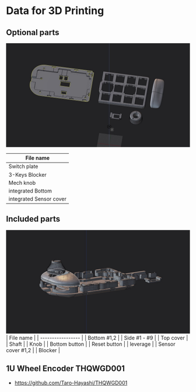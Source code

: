 # Data for 3D Printing

## Optional parts
![](../img/optional.jpg)

| File name      |
| -------------- |
| Switch plate   |
| 3-Keys Blocker |
| Mech knob      |
| integrated Bottom            |
| integrated Sensor cover      |

## Included parts
![](../img/included.jpg)
| File name         |
| ----------------- |
| Bottom #1,2       |
| Side #1 - #9      |
| Top cover         |
| Shaft             |
| Knob              |
| Bottom button     |
| Reset button      |
| leverage          |
| Sensor cover #1,2 |
| Blocker           |

## 1U Wheel Encoder THQWGD001
- https://github.com/Taro-Hayashi/THQWGD001


